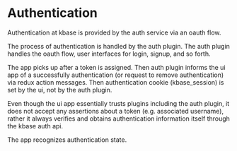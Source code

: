 # Authentication

Authentication at kbase is provided by the auth service via an oauth flow.

The process of authentication is handled by the auth plugin. The auth plugin handles the oauth flow, user interfaces for login, signup, and so forth.

The app picks up after a token is assigned. Then auth plugin informs the ui app of a successfully authentication (or request to remove authentication) via redux action messages. Then authentication cookie (kbase_session) is set by the ui, not by the auth plugin.

Even though the ui app essentially trusts plugins including the auth plugin, it does not accept any assertions about a token (e.g. associated username), rather it always verifies and obtains authentication information itself through the kbase auth api.

The app recognizes authentication state.

## 

